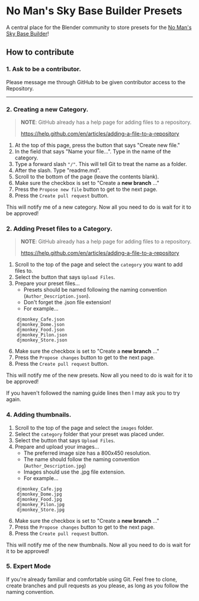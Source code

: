 # No Man's Sky Base Builder Presets

A central place for the Blender community to store presets for the [No Man's Sky Base Builder](https://www.nexusmods.com/nomanssky/mods/984)!

## How to contribute

### 1. Ask to be a contributor.

Please message me through GitHub to be given contributor access to the Repository.

___

### 2. Creating a new Category.

> __NOTE__: GitHub already has a help page for adding files to a repository. 
> 
> https://help.github.com/en/articles/adding-a-file-to-a-repository 

1. At the top of this page, press the button that says "Create new file."
2. In the field that says "Name your file...". Type in the name of the category.
3. Type a forward slash `"/"`. This will tell Git to treat the name as a folder.
4. After the slash. Type "readme.md".
5. Scroll to the bottom of the page (leave the contents blank).
6. Make sure the checkbox is set to "Create a __new branch__ ..."
7. Press the `Propose new file` button to get to the next page.
8. Press the `Create pull request` button.

This will notify me of a new category. Now all you need to do is wait for it
to be approved!

### 2. Adding Preset files to a Category.

> __NOTE__: GitHub already has a help page for adding files to a repository. 
> 
> https://help.github.com/en/articles/adding-a-file-to-a-repository 

1. Scroll to the top of the page and select the `category` you want to add files to.
2. Select the button that says `Upload Files`.
3. Prepare your preset files...
    * Presets should be named following the naming convention (`Author_Description.json`).
    * Don't forget the .json file extension!
    * For example...

```
    djmonkey_Cafe.json
    djmonkey_Dome.json
    djmonkey_Food.json
    djmonkey_Pilon.json
    djmonkey_Store.json
```

6. Make sure the checkbox is set to "Create a __new branch__ ..."
7. Press the `Propose changes` button to get to the next page.
8. Press the `Create pull request` button.

This will notify me of the new presets. Now all you need to do is wait for it
to be approved!

If you haven't followed the naming guide lines then I may ask you to try again.

### 4. Adding thumbnails.

1. Scroll to the top of the page and select the `images` folder.
2. Select the `category` folder that your preset was placed under.
2. Select the button that says `Upload Files`.
3. Prepare and upload your images...
    * The preferred image size has a 800x450 resolution.
    * The name should follow the naming convention (`Author_Description.jpg`)
    * Images should use the .jpg file extension.
    * For example...

```
    djmonkey_Cafe.jpg
    djmonkey_Dome.jpg
    djmonkey_Food.jpg
    djmonkey_Pilon.jpg
    djmonkey_Store.jpg
```

6. Make sure the checkbox is set to "Create a __new branch__ ..."
7. Press the `Propose changes` button to get to the next page.
8. Press the `Create pull request` button.

This will notify me of the new thumbnails. Now all you need to do is wait for it
to be approved!

### 5. Expert Mode

If you're already familiar and comfortable using Git. Feel free to clone, create branches 
and pull requests as you please, as long as you follow the naming convention.